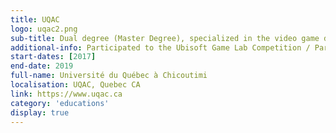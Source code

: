 ```yaml
---
title: UQAC
logo: uqac2.png
sub-title: Dual degree (Master Degree), specialized in the video game development.
additional-info: Participated to the Ubisoft Game Lab Competition / Participated to the Winter Game Jam.
start-dates: [2017]
end-date: 2019
full-name: Université du Québec à Chicoutimi
localisation: UQAC, Quebec CA
link: https://www.uqac.ca
category: 'educations'
display: true
---
```

<!---
Gregoire Boiron <gregoire.boiron@gmail.com>
Copyright (c) 2018-2020 Gregoire Boiron  All Rights Reserved.
--->
